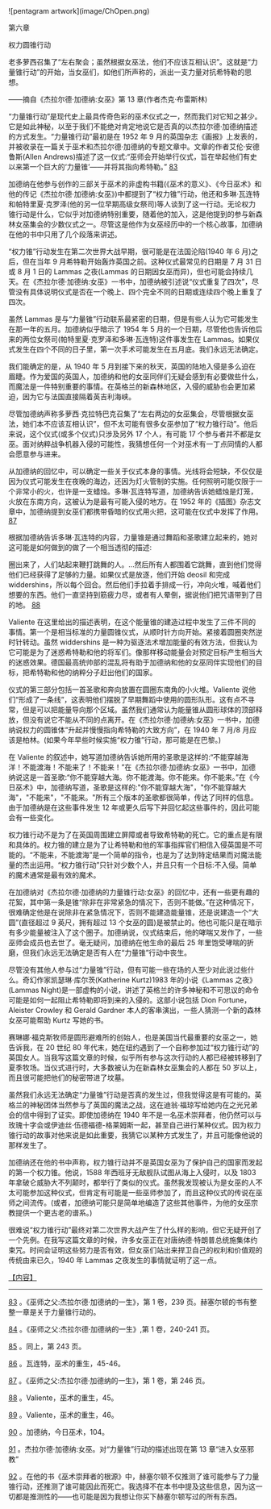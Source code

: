 <title>TW-8</title> <link href="css/idGeneratedStyles_0.css" rel="stylesheet" type="text/css"> <link href="css/idGeneratedStyles_7.css" rel="stylesheet" type="text/css"> <link href="css/main.css" rel="stylesheet" type="text/css"> <link href="css/liquid.css" media="not amzn-mobi" rel="stylesheet" type="text/css">  ![pentagram artwork](image/ChOpen.png)

第六章

权力圆锥行动

老多萝西召集了“左右聚会；虽然根据女巫法，他们不应该互相认识”。这就是“力量锥行动”的开始，当女巫们，如他们所声称的，派出一支力量对抗希特勒的思想。

——摘自《杰拉尔德·加德纳:女巫》第 13 章(作者杰克·布雷斯林)

“力量锥行动”是现代史上最具传奇色彩的巫术仪式之一，然而我们对它知之甚少。它是如此神秘，以至于我们不能绝对肯定地说它是否真的以杰拉尔德·加德纳描述的方式发生。“力量锥行动”最初是在 1952 年 9 月的英国杂志《画报》上发表的，并被收录在一篇关于巫术和杰拉尔德·加德纳的专题文章中。文章的作者艾伦·安德鲁斯(Allen Andrews)描述了这一仪式:“巫师会开始举行仪式，旨在举起他们有史以来第一个巨大的‘力量锥’——并将其指向希特勒。” [83](TW-8.xhtml#footnote-091)

加德纳在他参与创作的三部关于巫术的非虚构书籍(《巫术的意义》、《今日巫术》和他的传记《杰拉尔德·加德纳:女巫》)中都提到了“权力锥”行动，他还和多琳·瓦连特和帕特里夏·克罗泽(他的另一位早期高级女祭司)等人谈到了这一行动。无论权力锥行动是什么，它似乎对加德纳特别重要，随着他的加入，这是他提到的参与新森林女巫集会的少数仪式之一。尽管这是他作为女巫经历中的一个核心故事，加德纳在他的书中只用了几个段落来讲述。

“权力锥”行动发生在第二次世界大战早期，很可能是在法国沦陷(1940 年 6 月)之后，但在当年 9 月希特勒开始轰炸英国之前。这种仪式最常见的日期是 7 月 31 日或 8 月 1 日的 Lammas 之夜(Lammas 的日期因女巫而异)，但也可能会持续几天。在《杰拉尔德·加德纳:女巫》一书中，加德纳被引述说“仪式重复了四次”，尽管没有具体说明仪式是否在一个晚上、四个完全不同的日期或连续四个晚上重复了四次。

虽然 Lammas 是与“力量锥”行动联系最紧密的日期，但是有些人认为它可能发生在那一年的五月。加德纳似乎暗示了 1954 年 5 月的一个日期，尽管他也告诉他后来的两位女祭司(帕特里夏·克罗泽和多琳·瓦连特)这件事发生在 Lammas。如果仪式发生在四个不同的日子里，第一次手术可能发生在五月底。我们永远无法确定。

我们能确定的是，从 1940 年 5 月到接下来的秋天，英国的陆地入侵是多么迫在眉睫。作为爱国的英国人，加德纳和他的女巫同伴们无疑会感到有必要做些什么，而魔法是一件特别重要的事情。在英格兰的新森林地区，入侵的威胁也会更加紧迫，因为它与法国直接隔着英吉利海峡。

尽管加德纳声称多萝西·克拉特巴克召集了“左右两边的女巫集会，尽管根据女巫法，她们本不应该互相认识”，但不太可能有很多女巫参加了“权力锥行动”。他后来说，这个仪式(或多个仪式)只涉及另外 17 个人，有可能 17 个参与者并不都是女巫。面对纳粹战争机器入侵的可能性，我猜想任何一个对巫术有一丁点同情的人都会愿意参与进来。

从加德纳的回忆中，可以确定一些关于仪式本身的事情。光线将会短缺，不仅仅是因为仪式可能发生在夜晚的海边，还因为灯火管制的实施。任何照明可能仅限于一个非常小的火，也许是一支蜡烛。多琳·瓦连特写道，加德纳告诉她蜡烛是灯笼，火放在东南方向，这被认为是最有可能入侵的地方。在 1952 年的《插图》杂志文章中，加德纳提到女巫们都携带昏暗的仪式用火把，这可能在仪式中发挥了作用。 [87](TW-8.xhtml#footnote-087)

根据加德纳告诉多琳·瓦连特的内容，力量锥是通过舞蹈和圣歌建立起来的，她对这可能是如何做到的做了一个相当透彻的描述:

圈出来了，人们站起来鞭打跳舞的人。…然后所有人都围着它跳舞，直到他们觉得他们已经获得了足够的力量。如果仪式是放逐，他们开始 deosil 和完成 widdershins，所以每个回合。然后他们手拉着手排成一行，冲向火堆，喊着他们想要的东西。他们一直坚持到筋疲力尽，或者有人晕倒，据说他们把咒语带到了目的地。 [88](TW-8.xhtml#footnote-086)

Valiente 在这里给出的描述表明，在这个能量锥的建造过程中发生了三件不同的事情。第一个是相当标准的力量圆锥仪式，从顺时针方向开始。紧接着圆圈突然逆时针转动。虽然 widdershins 是一种为驱逐法术增加能量的有效方法，但我认为它可能是为了迷惑希特勒和他的将军们。像那样移动能量会对预定目标产生相当大的迷惑效果。德国最高统帅部的混乱将有助于加德纳和他的女巫同伴实现他们的目标，把希特勒和他的纳粹分子赶出他们的国家。

仪式的第三部分包括一首圣歌和奔向放置在圆圈东南角的小火堆。Valiente 说他们“形成了一条线”，这表明他们摆脱了早期舞蹈中使用的圆形队形。这有点不寻常，但是可以把能量导向那个区域。虽然我们通常认为能量锥从圆形球体的顶部释放，但没有说它不能从不同的点离开。在《杰拉尔德·加德纳:女巫》一书中，加德纳说权力的圆锥体“升起并慢慢指向希特勒的大致方向”，在 1940 年 7 月/8 月应该是柏林。(如果今年早些时候实施“权力锥”行动，那可能是在巴黎。)

在 Valiente 的叙述中，她写道加德纳告诉她所用的圣歌是这样的:“不能穿越海洋！不能渡海！不能来了！不能来！”在《杰拉尔德·加德纳:女巫》一书中，加德纳说这是一首圣歌:“你不能穿越大海。你不能渡海。你不能来。你不能来。”在《今日巫术》中，加德纳写道，圣歌是这样的:"你不能穿越大海"，"你不能穿越大海"，"不能来"，"不能来。"所有三个版本的圣歌都很简单，传达了同样的信息。由于加德纳是在这些事件发生 12 年或更久后写下并回忆起这些事件的，因此可能会有一些变化。

权力锥行动不是为了在英国周围建立屏障或者导致希特勒的死亡。它的重点是有限和具体的。权力锥的建立是为了让希特勒和他的军事指挥官们相信入侵英国是不可能的。“不能来，不能渡海”是一个简单的指令，也是为了达到特定结果而对魔法能量的杰出运用。“权力锥行动”只针对少数个人，并且只有一个目标:不入侵。简单的魔术通常是最有效的魔术。

在加德纳对《杰拉尔德·加德纳的力量锥行动:女巫》的回忆中，还有一些更有趣的花絮，其中第一条是锥“除非在非常紧急的情况下，否则不能做。”在这种情况下，很难确定他是在说除非在紧急情况下，否则不能建造能量锥，还是说建造一个“大圆”(直径超过 9 英尺，拥有超过 13 个女巫的圆)是被禁止的。他也可能只是在暗示有多少能量被注入了这个圈子。加德纳说，仪式结束后，他的哮喘又发作了，一些巫师会成员也去世了。毫无疑问，加德纳在他生命的最后 25 年里饱受哮喘的折磨，但我们永远无法确定是否有人在“力量锥”行动中丧生。

尽管没有其他人参与过“力量锥”行动，但有可能一些在场的人至少对此说过些什么。奇幻作家凯瑟琳·库尔茨(Katherine Kurtz)1983 年的小说《Lammas 之夜》(Lammas Night)是一部虚构的小说，讲述了英格兰的许多神秘和不可思议的命令可能是如何一起阻止希特勒即将到来的入侵的。这部小说包括 Dion Fortune，Aleister Crowley 和 Gerald Gardner 本人的客串演出，一些人猜测一个新的森林女巫可能帮助 Kurtz 写她的书。

赛琳娜·福克斯牧师是圆形避难所的创始人，也是美国当代最重要的女巫之一，她告诉我，在 20 世纪 80 年代末，她在纽约遇到了一个自称参加过“权力锥行动”的英国女人。当我写这篇文章的时候，似乎所有参与这次行动的人都已经被转移到了夏季牧场。当仪式进行时，大多数被认为在新森林女巫集会的人都在 50 岁以上，而且很可能把他们的秘密带进了坟墓。

虽然我们永远无法确定“力量锥”行动是否真的发生过，但我觉得这是有可能的。英格兰的神秘团体当然参与了英国的魔法之战，这在迪翁·福琼写给她内在之光兄弟会的信中得到了证实。即使加德纳在 1940 年不是一名巫术崇拜者，他仍然可以与玫瑰十字会或伊迪丝·伍德福德-格莱姆斯一起，甚至自己进行某种仪式。因为权力锥行动的故事对他来说是如此重要，我猜它以某种方式发生了，并且可能像他说的那样发生了。

加德纳还在他的书中声称，权力锥行动并不是英国女巫为了保护自己的国家而发起的第一个权力锥。他说，1588 年西班牙无敌舰队试图从海上入侵时，以及 1803 年拿破仑威胁大不列颠时，都举行了类似的仪式。虽然我发现被认为是女巫的人不太可能参加这种仪式，但肯定有可能是一些巫师参加了，而且这种仪式的传说在巫师之间流传。(或者，加德纳可能只是简单地编造了这些其他事件，为他的女巫宗教提供一个更古老的谱系。)

很难说“权力锥行动”最终对第二次世界大战产生了什么样的影响，但它无疑开创了一个先例。在我写这篇文章的时候，许多女巫正在对唐纳德·特朗普总统施集体约束咒。时间会证明这些努力是否有效，但女巫们站出来捍卫自己的权利和价值观的传统由来已久，1940 年 Lammas 之夜发生的事情就证明了这一点。

[【内容】](Contents.xhtml#_idTextAnchor000)

* * *

[83](TW-8.xhtml#footnote-091-backlink) 。《巫师之父:杰拉尔德·加德纳的一生》，第 1 卷，239 页。赫塞尔顿的书有整整一章是关于力量锥行动的。

[84](TW-8.xhtml#footnote-090-backlink) 。《巫师之父:杰拉尔德·加德纳的一生》,第 1 卷，240-241 页。

[85](TW-8.xhtml#footnote-089-backlink) 。同上，第 243 页。

[86](TW-8.xhtml#footnote-088-backlink) 。瓦连特，巫术的重生，45-46。

[87](TW-8.xhtml#footnote-087-backlink) 。《巫师之父:杰拉尔德·加德纳的一生》，第 1 卷，第 246 页。

[88](TW-8.xhtml#footnote-086-backlink) 。Valiente，巫术的重生，45。

[89](TW-8.xhtml#footnote-085-backlink) 。Valiente，巫术的重生，46。

[90](TW-8.xhtml#footnote-084-backlink) 。加德纳，今日巫术，104。

[91](TW-8.xhtml#footnote-083-backlink) 。杰拉尔德·加德纳:女巫。对“力量锥”行动的描述出现在第 13 章“进入女巫邪教”

[92](TW-8.xhtml#footnote-082-backlink) 。在他的书《巫术崇拜者的根源》中，赫塞尔顿不仅推测了谁可能参与了力量锥行动，还推测了谁可能因此而死亡。我选择不在本书中提及这些信息，因为这一切都是推测性的——也可能是因为我想让你买下赫塞尔顿写过的所有东西。